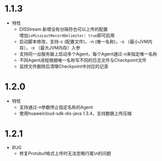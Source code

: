# 1.1.3

- 特性
  * DISStream 新增没有分隔符也可以上传的配置 <br>
    增加`isMissLastRecordDelimiter: true`即可启用
  * 启动脚本修改，支持-c (配置文件)，-n (唯一名称)，-s （最小JVM内存），-x （最大JVM内存）入参
  * 支持同一台服务器上启动多个Agent，每个Agent通过-n来指定唯一名称
  * 不同Agent进程根据唯一名称写不同的日志文件与Checkpoint文件
  * 监控文件删除后清理Checkpoint中对应的记录
 
# 1.2.0

- 特性
  * 支持通过-n参数停止指定名称的Agent
  * 使用huaweicloud-sdk-dis-java 1.3.4，支持数据上传压缩
  
# 1.2.1

- BUG
  * 修复Protobuf格式上传时无法忽略行尾\n的问题

